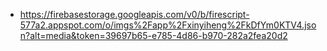- https://firebasestorage.googleapis.com/v0/b/firescript-577a2.appspot.com/o/imgs%2Fapp%2Fxinyiheng%2FkDfYm0KTV4.json?alt=media&token=39697b65-e785-4d86-b970-282a2fea20d2
